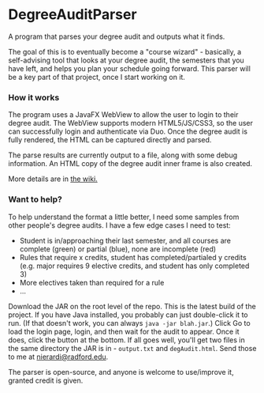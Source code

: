 # DegreeAuditParser

A program that parses your degree audit and outputs what it finds.

The goal of this is to eventually become a "course wizard" - basically, a self-advising tool that looks at your degree audit, the semesters that you have left, and helps you plan your schedule going forward. This parser will be a key part of that project, once I start working on it.

### How it works

The program uses a JavaFX WebView to allow the user to login to their degree audit. The WebView supports modern HTML5/JS/CSS3, so the user can successfully login and authenticate via Duo. Once the degree audit is fully rendered, the HTML can be captured directly and parsed.

The parse results are currently output to a file, along with some debug information. An HTML copy of the degree audit inner frame is also created.

More details are in [the wiki.](https://github.com/nierardi/DegreeAuditParser/wiki/)

### Want to help?

To help understand the format a little better, I need some samples from other people's degree audits. I have a few edge cases I need to test:

- Student is in/approaching their last semester, and all courses are complete (green) or partial (blue), none are incomplete (red)
- Rules that require x credits, student has completed/partialed y credits (e.g. major requires 9 elective credits, and student has only completed 3)
- More electives taken than required for a rule
- ...

Download the JAR on the root level of the repo. This is the latest build of the project. If you have Java installed, you probably can just double-click it to run. (If that doesn't work, you can always `java -jar blah.jar`.) Click Go to load the login page, login, and then wait for the audit to appear. Once it does, click the button at the bottom. If all goes well, you'll get two files in the same directory the JAR is in - `output.txt` and `degAudit.html`. Send those to me at nierardi@radford.edu. 

The parser is open-source, and anyone is welcome to use/improve it, granted credit is given.
